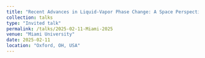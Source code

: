 ```yaml
---
title: "Recent Advances in Liquid-Vapor Phase Change: A Space Perspective"
collection: talks
type: "Invited talk"
permalink: /talks/2025-02-11-Miami-2025
venue: "Miami University"
date: 2025-02-11
location: "Oxford, OH, USA"
---
```

